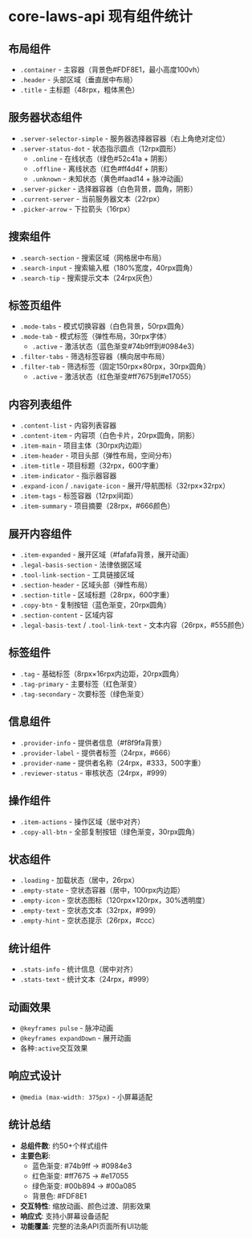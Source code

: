 # core-laws-api 现有组件统计

## 布局组件
- `.container` - 主容器（背景色#FDF8E1，最小高度100vh）
- `.header` - 头部区域（垂直居中布局）
- `.title` - 主标题（48rpx，粗体黑色）

## 服务器状态组件
- `.server-selector-simple` - 服务器选择器容器（右上角绝对定位）
- `.server-status-dot` - 状态指示圆点（12rpx圆形）
  - `.online` - 在线状态（绿色#52c41a + 阴影）
  - `.offline` - 离线状态（红色#ff4d4f + 阴影）
  - `.unknown` - 未知状态（黄色#faad14 + 脉冲动画）
- `.server-picker` - 选择器容器（白色背景，圆角，阴影）
- `.current-server` - 当前服务器文本（22rpx）
- `.picker-arrow` - 下拉箭头（16rpx）

## 搜索组件
- `.search-section` - 搜索区域（网格居中布局）
- `.search-input` - 搜索输入框（180%宽度，40rpx圆角）
- `.search-tip` - 搜索提示文本（24rpx灰色）

## 标签页组件
- `.mode-tabs` - 模式切换容器（白色背景，50rpx圆角）
- `.mode-tab` - 模式标签（弹性布局，30rpx字体）
  - `.active` - 激活状态（蓝色渐变#74b9ff到#0984e3）
- `.filter-tabs` - 筛选标签容器（横向居中布局）
- `.filter-tab` - 筛选标签（固定150rpx×80rpx，30rpx圆角）
  - `.active` - 激活状态（红色渐变#ff7675到#e17055）

## 内容列表组件
- `.content-list` - 内容列表容器
- `.content-item` - 内容项（白色卡片，20rpx圆角，阴影）
- `.item-main` - 项目主体（30rpx内边距）
- `.item-header` - 项目头部（弹性布局，空间分布）
- `.item-title` - 项目标题（32rpx，600字重）
- `.item-indicator` - 指示器容器
- `.expand-icon` / `.navigate-icon` - 展开/导航图标（32rpx×32rpx）
- `.item-tags` - 标签容器（12rpx间距）
- `.item-summary` - 项目摘要（28rpx，#666颜色）

## 展开内容组件
- `.item-expanded` - 展开区域（#fafafa背景，展开动画）
- `.legal-basis-section` - 法律依据区域
- `.tool-link-section` - 工具链接区域
- `.section-header` - 区域头部（弹性布局）
- `.section-title` - 区域标题（28rpx，600字重）
- `.copy-btn` - 复制按钮（蓝色渐变，20rpx圆角）
- `.section-content` - 区域内容
- `.legal-basis-text` / `.tool-link-text` - 文本内容（26rpx，#555颜色）

## 标签组件
- `.tag` - 基础标签（8rpx×16rpx内边距，20rpx圆角）
- `.tag-primary` - 主要标签（红色渐变）
- `.tag-secondary` - 次要标签（绿色渐变）

## 信息组件
- `.provider-info` - 提供者信息（#f8f9fa背景）
- `.provider-label` - 提供者标签（24rpx，#666）
- `.provider-name` - 提供者名称（24rpx，#333，500字重）
- `.reviewer-status` - 审核状态（24rpx，#999）

## 操作组件
- `.item-actions` - 操作区域（居中对齐）
- `.copy-all-btn` - 全部复制按钮（绿色渐变，30rpx圆角）

## 状态组件
- `.loading` - 加载状态（居中，26rpx）
- `.empty-state` - 空状态容器（居中，100rpx内边距）
- `.empty-icon` - 空状态图标（120rpx×120rpx，30%透明度）
- `.empty-text` - 空状态文本（32rpx，#999）
- `.empty-hint` - 空状态提示（26rpx，#ccc）

## 统计组件
- `.stats-info` - 统计信息（居中对齐）
- `.stats-text` - 统计文本（24rpx，#999）

## 动画效果
- `@keyframes pulse` - 脉冲动画
- `@keyframes expandDown` - 展开动画
- 各种`:active`交互效果

## 响应式设计
- `@media (max-width: 375px)` - 小屏幕适配

## 统计总结
- **总组件数**: 约50+个样式组件
- **主要色彩**:
  - 蓝色渐变: #74b9ff → #0984e3
  - 红色渐变: #ff7675 → #e17055
  - 绿色渐变: #00b894 → #00a085
  - 背景色: #FDF8E1
- **交互特性**: 缩放动画、颜色过渡、阴影效果
- **响应式**: 支持小屏幕设备适配
- **功能覆盖**: 完整的法条API页面所有UI功能